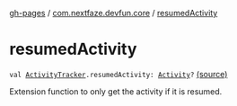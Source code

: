 [gh-pages](../index.md) / [com.nextfaze.devfun.core](index.md) / [resumedActivity](./resumed-activity.md)

# resumedActivity

`val `[`ActivityTracker`](-activity-tracker/index.md)`.resumedActivity: `[`Activity`](https://developer.android.com/reference/android/app/Activity.html)`?` [(source)](https://github.com/NextFaze/dev-fun/tree/master/devfun/src/main/java/com/nextfaze/devfun/core/ActivityTracking.kt#L45)

Extension function to only get the activity if it is resumed.

